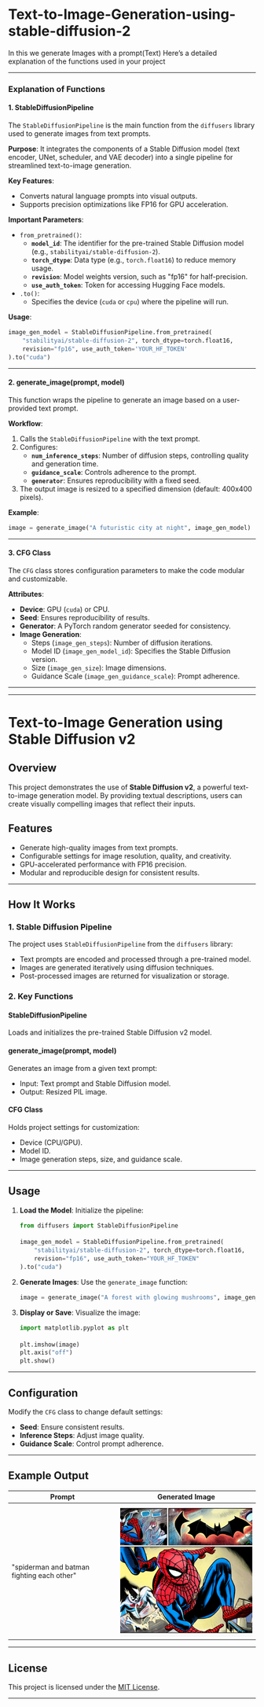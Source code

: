 # Text-to-Image-Generation-using-stable-diffusion-2
In this we generate Images with a prompt(Text)
Here’s a detailed explanation of the functions used in your project

---

### **Explanation of Functions**

#### **1. StableDiffusionPipeline**
The `StableDiffusionPipeline` is the main function from the `diffusers` library used to generate images from text prompts. 

**Purpose**: 
It integrates the components of a Stable Diffusion model (text encoder, UNet, scheduler, and VAE decoder) into a single pipeline for streamlined text-to-image generation.

**Key Features**:
- Converts natural language prompts into visual outputs.
- Supports precision optimizations like FP16 for GPU acceleration.

**Important Parameters**:
- `from_pretrained()`:
  - **`model_id`**: The identifier for the pre-trained Stable Diffusion model (e.g., `stabilityai/stable-diffusion-2`).
  - **`torch_dtype`**: Data type (e.g., `torch.float16`) to reduce memory usage.
  - **`revision`**: Model weights version, such as "fp16" for half-precision.
  - **`use_auth_token`**: Token for accessing Hugging Face models.
- `.to()`:
  - Specifies the device (`cuda` or `cpu`) where the pipeline will run.

**Usage**:
```python
image_gen_model = StableDiffusionPipeline.from_pretrained(
    "stabilityai/stable-diffusion-2", torch_dtype=torch.float16,
    revision="fp16", use_auth_token='YOUR_HF_TOKEN'
).to("cuda")
```

---

#### **2. generate_image(prompt, model)**
This function wraps the pipeline to generate an image based on a user-provided text prompt.

**Workflow**:
1. Calls the `StableDiffusionPipeline` with the text prompt.
2. Configures:
   - **`num_inference_steps`**: Number of diffusion steps, controlling quality and generation time.
   - **`guidance_scale`**: Controls adherence to the prompt.
   - **`generator`**: Ensures reproducibility with a fixed seed.
3. The output image is resized to a specified dimension (default: 400x400 pixels).

**Example**:
```python
image = generate_image("A futuristic city at night", image_gen_model)
```

---

#### **3. CFG Class**
The `CFG` class stores configuration parameters to make the code modular and customizable.

**Attributes**:
- **Device**: GPU (`cuda`) or CPU.
- **Seed**: Ensures reproducibility of results.
- **Generator**: A PyTorch random generator seeded for consistency.
- **Image Generation**:
  - Steps (`image_gen_steps`): Number of diffusion iterations.
  - Model ID (`image_gen_model_id`): Specifies the Stable Diffusion version.
  - Size (`image_gen_size`): Image dimensions.
  - Guidance Scale (`image_gen_guidance_scale`): Prompt adherence.

---



---

# Text-to-Image Generation using Stable Diffusion v2

## Overview
This project demonstrates the use of **Stable Diffusion v2**, a powerful text-to-image generation model. By providing textual descriptions, users can create visually compelling images that reflect their inputs.

## Features
- Generate high-quality images from text prompts.
- Configurable settings for image resolution, quality, and creativity.
- GPU-accelerated performance with FP16 precision.
- Modular and reproducible design for consistent results.

---

## How It Works

### **1. Stable Diffusion Pipeline**
The project uses `StableDiffusionPipeline` from the `diffusers` library:
- Text prompts are encoded and processed through a pre-trained model.
- Images are generated iteratively using diffusion techniques.
- Post-processed images are returned for visualization or storage.

### **2. Key Functions**
#### **StableDiffusionPipeline**
Loads and initializes the pre-trained Stable Diffusion v2 model.

#### **generate_image(prompt, model)**
Generates an image from a given text prompt:
- Input: Text prompt and Stable Diffusion model.
- Output: Resized PIL image.

#### **CFG Class**
Holds project settings for customization:
- Device (CPU/GPU).
- Model ID.
- Image generation steps, size, and guidance scale.

---


## Usage

1. **Load the Model**:
   Initialize the pipeline:
   ```python
   from diffusers import StableDiffusionPipeline

   image_gen_model = StableDiffusionPipeline.from_pretrained(
       "stabilityai/stable-diffusion-2", torch_dtype=torch.float16,
       revision="fp16", use_auth_token="YOUR_HF_TOKEN"
   ).to("cuda")
   ```

2. **Generate Images**:
   Use the `generate_image` function:
   ```python
   image = generate_image("A forest with glowing mushrooms", image_gen_model)
   ```

3. **Display or Save**:
   Visualize the image:
   ```python
   import matplotlib.pyplot as plt

   plt.imshow(image)
   plt.axis("off")
   plt.show()
   ```

---

## Configuration

Modify the `CFG` class to change default settings:
- **Seed**: Ensure consistent results.
- **Inference Steps**: Adjust image quality.
- **Guidance Scale**: Control prompt adherence.

---

## Example Output

| **Prompt**                                    | **Generated Image**                |
|-----------------------------------------------|------------------------------------|
| "spiderman and batman fighting each other"    | ![comic](https://github.com/Pavansomisetty21/Text-to-Image-Generation-using-stable-diffusion-2/blob/main/output/comicspidy.png?raw=true) |

---


## License
This project is licensed under the [MIT License](LICENSE).

--- 


